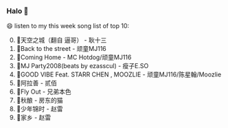 

### Halo 👋

😄 listen to my this week song list of top 10:

0. 🌈天空之城（翻自 逼哥）  - 耿十三
1. 🌈Back to the street - 顽童MJ116
2. 🌈Coming Home - MC Hotdog/顽童MJ116
3. 🌈MJ Party2008(beats by ezasscul) - 瘦子E.SO
4. 🌈GOOD VIBE Feat. STARR CHEN , MOOZLIE - 顽童MJ116/陈星翰/Moozlie
5. 🌈阿拉善 - 贰佰
6. 🌈Fly Out - 兄弟本色
7. 🌈秋酿 - 房东的猫
8. 🌈少年锦时 - 赵雷
9. 🌈家乡 - 赵雷

